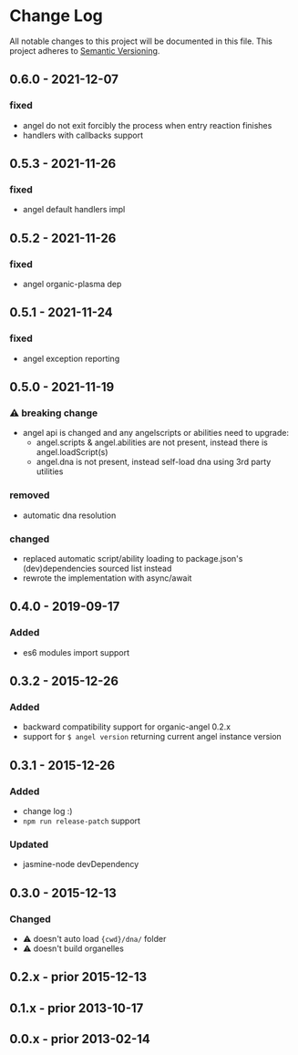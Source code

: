 # Change Log
All notable changes to this project will be documented in this file.
This project adheres to [Semantic Versioning](http://semver.org/).

## 0.6.0 - 2021-12-07

### fixed

* angel do not exit forcibly the process when entry reaction finishes
* handlers with callbacks support

## 0.5.3 - 2021-11-26

### fixed

* angel default handlers impl

## 0.5.2 - 2021-11-26

### fixed

* angel organic-plasma dep

## 0.5.1 - 2021-11-24

### fixed

* angel exception reporting

## 0.5.0 - 2021-11-19

### :warning: breaking change

* angel api is changed and any angelscripts or abilities need to upgrade:
  * angel.scripts & angel.abilities are not present, instead there is angel.loadScript(s)
  * angel.dna is not present, instead self-load dna using 3rd party utilities

### removed
* automatic dna resolution

### changed
* replaced automatic script/ability loading to package.json's (dev)dependencies sourced list instead
* rewrote the implementation with async/await

## 0.4.0 - 2019-09-17
### Added

* es6 modules import support

## 0.3.2 - 2015-12-26
### Added
- backward compatibility support for organic-angel 0.2.x
- support for `$ angel version` returning current angel instance version

## 0.3.1 - 2015-12-26
### Added
- change log :)
- `npm run release-patch` support

### Updated
- jasmine-node devDependency

## 0.3.0 - 2015-12-13
### Changed
- :warning: doesn't auto load `{cwd}/dna/` folder
- :warning: doesn't build organelles

## 0.2.x - prior 2015-12-13

## 0.1.x - prior 2013-10-17

## 0.0.x - prior 2013-02-14
